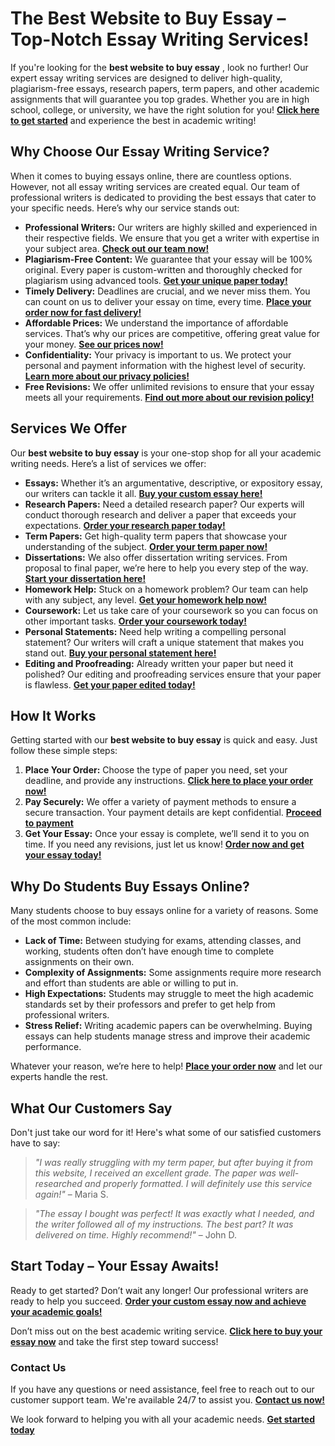 # The Best Website to Buy Essay – Top-Notch Essay Writing Services!

If you're looking for the **best website to buy essay** , look no further! Our expert essay writing services are designed to deliver high-quality, plagiarism-free essays, research papers, term papers, and other academic assignments that will guarantee you top grades. Whether you are in high school, college, or university, we have the right solution for you! [**Click here to get started**](https://tinyurl.com/topessay?keyword=best+website+to+buy+essay) and experience the best in academic writing!

## Why Choose Our Essay Writing Service?

When it comes to buying essays online, there are countless options. However, not all essay writing services are created equal. Our team of professional writers is dedicated to providing the best essays that cater to your specific needs. Here’s why our service stands out:

- **Professional Writers:** Our writers are highly skilled and experienced in their respective fields. We ensure that you get a writer with expertise in your subject area. [**Check out our team now!**](https://tinyurl.com/topessay?keyword=best+website+to+buy+essay)
- **Plagiarism-Free Content:** We guarantee that your essay will be 100% original. Every paper is custom-written and thoroughly checked for plagiarism using advanced tools. [**Get your unique paper today!**](https://tinyurl.com/topessay?keyword=best+website+to+buy+essay)
- **Timely Delivery:** Deadlines are crucial, and we never miss them. You can count on us to deliver your essay on time, every time. [**Place your order now for fast delivery!**](https://tinyurl.com/topessay?keyword=best+website+to+buy+essay)
- **Affordable Prices:** We understand the importance of affordable services. That’s why our prices are competitive, offering great value for your money. [**See our prices now!**](https://tinyurl.com/topessay?keyword=best+website+to+buy+essay)
- **Confidentiality:** Your privacy is important to us. We protect your personal and payment information with the highest level of security. [**Learn more about our privacy policies!**](https://tinyurl.com/topessay?keyword=best+website+to+buy+essay)
- **Free Revisions:** We offer unlimited revisions to ensure that your essay meets all your requirements. [**Find out more about our revision policy!**](https://tinyurl.com/topessay?keyword=best+website+to+buy+essay)

## Services We Offer

Our **best website to buy essay** is your one-stop shop for all your academic writing needs. Here’s a list of services we offer:

- **Essays:** Whether it’s an argumentative, descriptive, or expository essay, our writers can tackle it all. [**Buy your custom essay here!**](https://tinyurl.com/topessay?keyword=best+website+to+buy+essay)
- **Research Papers:** Need a detailed research paper? Our experts will conduct thorough research and deliver a paper that exceeds your expectations. [**Order your research paper today!**](https://tinyurl.com/topessay?keyword=best+website+to+buy+essay)
- **Term Papers:** Get high-quality term papers that showcase your understanding of the subject. [**Order your term paper now!**](https://tinyurl.com/topessay?keyword=best+website+to+buy+essay)
- **Dissertations:** We also offer dissertation writing services. From proposal to final paper, we’re here to help you every step of the way. [**Start your dissertation here!**](https://tinyurl.com/topessay?keyword=best+website+to+buy+essay)
- **Homework Help:** Stuck on a homework problem? Our team can help with any subject, any level. [**Get your homework help now!**](https://tinyurl.com/topessay?keyword=best+website+to+buy+essay)
- **Coursework:** Let us take care of your coursework so you can focus on other important tasks. [**Order your coursework today!**](https://tinyurl.com/topessay?keyword=best+website+to+buy+essay)
- **Personal Statements:** Need help writing a compelling personal statement? Our writers will craft a unique statement that makes you stand out. [**Buy your personal statement here!**](https://tinyurl.com/topessay?keyword=best+website+to+buy+essay)
- **Editing and Proofreading:** Already written your paper but need it polished? Our editing and proofreading services ensure that your paper is flawless. [**Get your paper edited today!**](https://tinyurl.com/topessay?keyword=best+website+to+buy+essay)

## How It Works

Getting started with our **best website to buy essay** is quick and easy. Just follow these simple steps:

1. **Place Your Order:** Choose the type of paper you need, set your deadline, and provide any instructions. [**Click here to place your order now!**](https://tinyurl.com/topessay?keyword=best+website+to+buy+essay)
2. **Pay Securely:** We offer a variety of payment methods to ensure a secure transaction. Your payment details are kept confidential. [**Proceed to payment**](https://tinyurl.com/topessay?keyword=best+website+to+buy+essay)
3. **Get Your Essay:** Once your essay is complete, we’ll send it to you on time. If you need any revisions, just let us know! [**Order now and get your essay today!**](https://tinyurl.com/topessay?keyword=best+website+to+buy+essay)

## Why Do Students Buy Essays Online?

Many students choose to buy essays online for a variety of reasons. Some of the most common include:

- **Lack of Time:** Between studying for exams, attending classes, and working, students often don’t have enough time to complete assignments on their own.
- **Complexity of Assignments:** Some assignments require more research and effort than students are able or willing to put in.
- **High Expectations:** Students may struggle to meet the high academic standards set by their professors and prefer to get help from professional writers.
- **Stress Relief:** Writing academic papers can be overwhelming. Buying essays can help students manage stress and improve their academic performance.

Whatever your reason, we’re here to help! [**Place your order now**](https://tinyurl.com/topessay?keyword=best+website+to+buy+essay) and let our experts handle the rest.

## What Our Customers Say

Don't just take our word for it! Here's what some of our satisfied customers have to say:

> _"I was really struggling with my term paper, but after buying it from this website, I received an excellent grade. The paper was well-researched and properly formatted. I will definitely use this service again!"_ – Maria S.

> _"The essay I bought was perfect! It was exactly what I needed, and the writer followed all of my instructions. The best part? It was delivered on time. Highly recommend!"_ – John D.

## Start Today – Your Essay Awaits!

Ready to get started? Don’t wait any longer! Our professional writers are ready to help you succeed. [**Order your custom essay now and achieve your academic goals!**](https://tinyurl.com/topessay?keyword=best+website+to+buy+essay)

Don’t miss out on the best academic writing service. [**Click here to buy your essay now**](https://tinyurl.com/topessay?keyword=best+website+to+buy+essay) and take the first step toward success!

### Contact Us

If you have any questions or need assistance, feel free to reach out to our customer support team. We're available 24/7 to assist you. [**Contact us now!**](https://tinyurl.com/topessay?keyword=best+website+to+buy+essay)

We look forward to helping you with all your academic needs. [**Get started today**](https://tinyurl.com/topessay?keyword=best+website+to+buy+essay)
